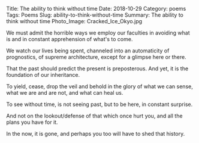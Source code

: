 Title: The ability to think without time
Date: 2018-10-29
Category: poems
Tags: Poems
Slug: ability-to-think-without-time
Summary: The ability to think without time
Photo_Image: Cracked_Ice_Okyo.jpg

<div class="post-poem">

We must admit
the horrible ways
we employ
our faculties
in avoiding
what is
and
in constant
apprehension
of what's to come.  

We watch our lives
being spent,
channeled
into
an automaticity of
prognostics,
of supreme architecture,
except for a glimpse
here or there.

That the past should
predict the present
is preposterous.
And yet, it is
the foundation
of our inheritance.

To yield, cease,
drop the veil
and behold
in the glory of
what we can sense,
what we are and are not,
and
what can heal us.

To see without time,
is not seeing past, but
to be here,
in constant surprise.

And not on the lookout/defense
of that which once hurt you,
and all the plans you have for it.

In the now,
it is gone,
and perhaps you too
will have to shed
that history.
</div>
